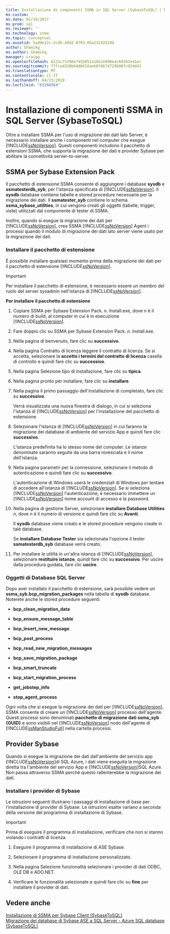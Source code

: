 ```yaml
---
title: Installazione di componenti SSMA in SQL Server (SybaseToSQL) | Microsoft Docs
ms.custom: ''
ms.date: 01/19/2017
ms.prod: sql
ms.reviewer: ''
ms.technology: ssma
ms.topic: conceptual
ms.assetid: 5ad9e12c-2cdb-4dd2-8703-05a23242d19d
author: Shamikg
ms.author: Shamikg
manager: craigg
ms.openlocfilehash: 6121c75390e7493052a16b2e898eac69283e41ec
ms.sourcegitcommit: f7fced330b64d6616aeb8766747295807c92dd41
ms.translationtype: MT
ms.contentlocale: it-IT
ms.lasthandoff: 04/23/2019
ms.locfileid: "63294564"
---
```

# <a name="installing-ssma-components-on-sql-server-sybasetosql"></a>Installazione di componenti SSMA in SQL Server (SybaseToSQL)
Oltre a installare SSMA per l'uso di migrazione dei dati lato Server, è necessario installare anche i componenti nel computer che esegue [!INCLUDE[ssNoVersion](../../includes/ssnoversion-md.md)]. Questi componenti includono il pacchetto di estensioni SSMA, che supporta la migrazione dei dati e provider Sybase per abilitare la connettività server-to-server.  
  
## <a name="ssma-for-sybase-extension-pack"></a>SSMA per Sybase Extension Pack  
Il pacchetto di estensione SSMA consente di aggiungere i database **sysdb** e **ssmatesterdb_syb**, per l'istanza specificata di [!INCLUDE[ssNoVersion](../../includes/ssnoversion-md.md)]. Il **sysdb** database contiene tabelle e stored procedure necessarie per la migrazione dei dati. Il **ssmatester_syb** contiene lo schema **ssma_sybase_utilities**, in cui vengono creati gli oggetti (tabelle, trigger, viste) utilizzati dal componente di tester di SSMA.  
  
Inoltre, quando si esegue la migrazione dei dati per [!INCLUDE[ssNoVersion](../../includes/ssnoversion-md.md)], crea SSMA [!INCLUDE[ssNoVersion](../../includes/ssnoversion-md.md)] Agent i processi quando il modulo di migrazione dei dati lato server viene usato per la migrazione dei dati.  
  
### <a name="installing-the-extension-pack"></a>Installare il pacchetto di estensione  
È possibile installare qualsiasi momento prima della migrazione dei dati per il pacchetto di estensione [!INCLUDE[ssNoVersion](../../includes/ssnoversion-md.md)].  
  
> [!IMPORTANT]  
> Per installare il pacchetto di estensione, è necessario essere un membro del ruolo del server sysadmin nell'istanza di [!INCLUDE[ssNoVersion](../../includes/ssnoversion-md.md)].  
  
**Per installare il pacchetto di estensione**  
  
1.  Copiare SSMA per Sybase Extension Pack. *n*. Install.exe, dove *n* è il numero di build, al computer in cui è in esecuzione [!INCLUDE[ssNoVersion](../../includes/ssnoversion-md.md)].  
  
2.  Fare doppio clic su SSMA per Sybase Extension Pack. *n*. Install.exe.  
  
3.  Nella pagina di benvenuto, fare clic su **successivo**.  
  
4.  Nella pagina Contratto di licenza leggere il contratto di licenza. Se si accetta, selezionare la **accetto i termini del contratto di licenza** casella di controllo e quindi fare clic su **successivo**.  
  
5.  Nella pagina Selezione tipo di installazione, fare clic su **tipica**.  
  
6.  Nella pagina pronto per installare, fare clic su **installare**.  
  
7.  Nella pagina il primo passaggio dell'installazione di completato, fare clic su **successivo**.  
  
    Verrà visualizzata una nuova finestra di dialogo, in cui si seleziona l'istanza di [!INCLUDE[ssNoVersion](../../includes/ssnoversion-md.md)] per l'installazione del pacchetto di estensione.  
  
8.  Selezionare l'istanza di [!INCLUDE[ssNoVersion](../../includes/ssnoversion-md.md)] in cui faranno la migrazione dei database di ambiente del servizio App e quindi fare clic **successivo**.  
  
    L'istanza predefinita ha lo stesso nome del computer. Le istanze denominate saranno seguite da una barra rovesciata e il nome dell'istanza.  
  
9. Nella pagina parametri per la connessione, selezionare il metodo di autenticazione e quindi fare clic su **successivo**.  
  
    L'autenticazione di Windows userà le credenziali di Windows per tentare di accedere all'istanza di [!INCLUDE[ssNoVersion](../../includes/ssnoversion-md.md)]. Se si seleziona [!INCLUDE[ssNoVersion](../../includes/ssnoversion-md.md)] l'autenticazione, è necessario immettere un [!INCLUDE[ssNoVersion](../../includes/ssnoversion-md.md)] nome account di accesso e la password.  
  
10. Nella pagina di gestione Server, selezionare **installare Database Utilities** *n*, dove *n* è il numero di versione e quindi fare clic su **Avanti**.  
  
    Il **sysdb** database viene creato e le stored procedure vengono create in tale database.  
  
    Se **installare Database Tester** sia selezionata l'opzione il tester **ssmatesterdb_syb** database verrà creato.  
  
11. Per installare le utilità in un'altra istanza di [!INCLUDE[ssNoVersion](../../includes/ssnoversion-md.md)], selezionare **restituire istanze**, quindi fare clic su **successivo**. Per uscire dalla procedura guidata, fare clic **uscire**.  
  
### <a name="sql-server-database-objects"></a>Oggetti di Database SQL Server  
Dopo aver installato il pacchetto di estensione, sarà possibile vedere un **ssma_syb.bcp_migration_packages** nella tabella di **sysdb** database. Noterete anche le stored procedure seguenti:  
  
-   **bcp_clean_migration_data**  
  
-   **bcp_ensure_message_table**  
  
-   **bcp_insert_new_message**  
  
-   **bcp_post_process**  
  
-   **bcp_read_new_migration_messages**  
  
-   **bcp_save_migration_package**  
  
-   **bcp_smart_truncate**  
  
-   **bcp_start_migration_process**  
  
-   **get_jobstep_info**  
  
-   **stop_agent_process**  
  
Ogni volta che si esegue la migrazione dei dati per [!INCLUDE[ssNoVersion](../../includes/ssnoversion-md.md)], SSMA consente di creare un [!INCLUDE[ssNoVersion](../../includes/ssnoversion-md.md)] processo dell'agente. Questi processi sono denominati **pacchetto di migrazione dati ssma_syb {GUID}** e sono visibili nel [!INCLUDE[ssNoVersion](../../includes/ssnoversion-md.md)] nodo dell'agente di [!INCLUDE[ssManStudioFull](../../includes/ssmanstudiofull-md.md)] nella cartella processi.  
  
## <a name="sybase-providers"></a>Provider Sybase  
Quando si esegue la migrazione dei dati dall'ambiente del servizio app [!INCLUDE[ssNoVersion](../../includes/ssnoversion-md.md)]di SQL Azure, i dati viene eseguita la migrazione diretta tra l'ambiente del servizio App e [!INCLUDE[ssNoVersion](../../includes/ssnoversion-md.md)]SQL Azure. Non passa attraverso SSMA perché questo rallenterebbe la migrazione dei dati.  
  
### <a name="installing-the-sybase-providers"></a>Installare i provider di Sybase  
Le istruzioni seguenti illustrano i passaggi di installazione di base per l'installazione di provider di Sybase. Le istruzioni esatte variano a seconda della versione del programma di installazione di Sybase.  
  
> [!IMPORTANT]  
> Prima di eseguire il programma di installazione, verificare che non si stanno violando i contratti di licenza.  
  
1.  Eseguire il programma di installazione di ASE Sybase.  
  
2.  Selezionare il programma di installazione personalizzato.  
  
3.  Nella pagina Selezione funzionalità selezionare i provider di dati ODBC, OLE DB e ADO.NET.  
  
4.  Verificare le funzionalità selezionate e quindi fare clic su **fine** per installare il provider di dati.  
  
## <a name="see-also"></a>Vedere anche  
[Installazione di SSMA per Sybase Client &#40;SybaseToSQL&#41;](../../ssma/sybase/installing-ssma-for-sybase-client-sybasetosql.md)  
[Migrazione dei database di Sybase ASE a SQL Server - Azure SQL database &#40;SybaseToSQL&#41;](../../ssma/sybase/migrating-sybase-ase-databases-to-sql-server-azure-sql-db-sybasetosql.md)  
  
